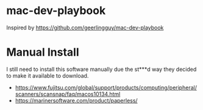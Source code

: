 # mac-dev-playbook

Inspired by https://github.com/geerlingguy/mac-dev-playbook

# Manual Install
I still need to install this software manually due the st***d way they decided to make it available to download.

* https://www.fujitsu.com/global/support/products/computing/peripheral/scanners/scansnap/faq/macos10134.html
* https://marinersoftware.com/product/paperless/
